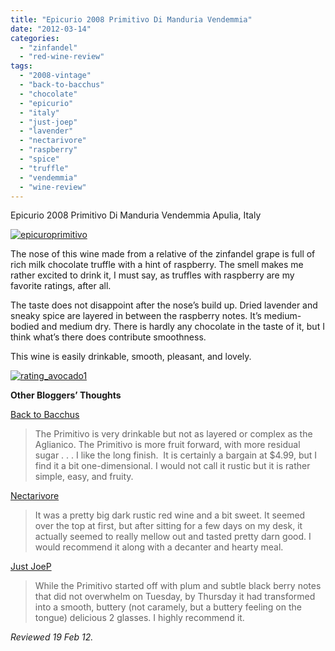 ```yaml
---
title: "Epicurio 2008 Primitivo Di Manduria Vendemmia"
date: "2012-03-14"
categories: 
  - "zinfandel"
  - "red-wine-review"
tags: 
  - "2008-vintage"
  - "back-to-bacchus"
  - "chocolate"
  - "epicurio"
  - "italy"
  - "just-joep"
  - "lavender"
  - "nectarivore"
  - "raspberry"
  - "spice"
  - "truffle"
  - "vendemmia"
  - "wine-review"
---
```


Epicurio 2008 Primitivo Di Manduria Vendemmia Apulia, Italy

[![](http://s3.amazonaws.com/thegourmez-wpmedia/2012/03/epicuroprimitivo.jpg "epicuroprimitivo")](http://s3.amazonaws.com/thegourmez-wpmedia/2012/03/epicuroprimitivo.jpg)

The nose of this wine made from a relative of the zinfandel grape is full of rich milk chocolate truffle with a hint of raspberry. The smell makes me rather excited to drink it, I must say, as truffles with raspberry are my favorite ratings, after all.

The taste does not disappoint after the nose’s build up. Dried lavender and sneaky spice are layered in between the raspberry notes. It’s medium-bodied and medium dry. There is hardly any chocolate in the taste of it, but I think what’s there does contribute smoothness.

This wine is easily drinkable, smooth, pleasant, and lovely.

[![](http://s3.amazonaws.com/thegourmez-wpmedia/2009/02/rating_avocado1.gif "rating_avocado1")](http://s3.amazonaws.com/thegourmez-wpmedia/2009/02/rating_avocado1.gif)

**Other Bloggers’ Thoughts**

[Back to Bacchus](http://bachtobacchus.blogspot.com/2011/12/budget-wine-report.html)

> The Primitivo is very drinkable but not as layered or complex as the Aglianico. The Primitivo is more fruit forward, with more residual sugar . . . I like the long finish.  It is certainly a bargain at $4.99, but I find it a bit one-dimensional. I would not call it rustic but it is rather simple, easy, and fruity.

[Nectarivore](http://nectarivore.wordpress.com/2012/02/10/epicuro_primitivo/)

> It was a pretty big dark rustic red wine and a bit sweet. It seemed over the top at first, but after sitting for a few days on my desk, it actually seemed to really mellow out and tasted pretty darn good. I would recommend it along with a decanter and hearty meal.

[Just JoeP](http://justjoep.blogspot.com/2012/02/buttery-primitivo-di-manduria-from.html)

> While the Primitivo started off with plum and subtle black berry notes that did not overwhelm on Tuesday, by Thursday it had transformed into a smooth, buttery (not caramely, but a buttery feeling on the tongue) delicious 2 glasses. I highly recommend it.

_Reviewed 19 Feb 12._
